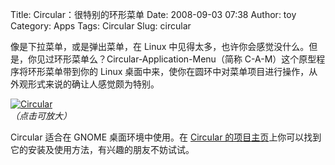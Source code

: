 Title: Circular：很特别的环形菜单
Date: 2008-09-03 07:38
Author: toy
Category: Apps
Tags: Circular
Slug: circular

像是下拉菜单，或是弹出菜单，在 Linux
中见得太多，也许你会感觉没什么。但是，你见过环形菜单么？Circular-Application-Menu（简称
C-A-M）这个原型程序将环形菜单带到你的 Linux
桌面中来，使你在圆环中对菜单项目进行操作，从外观形式来说的确让人感觉颇为特别。

[![Circular](http://i.linuxtoy.org/i/2008/09/circular-thumb.png)](http://i.linuxtoy.org/i/2008/09/circular.png)  
*（点击可放大）*

Circular 适合在 GNOME 桌面环境中使用。在 [Circular
的项目主页](http://code.google.com/p/circular-application-menu/)上你可以找到它的安装及使用方法，有兴趣的朋友不妨试试。
